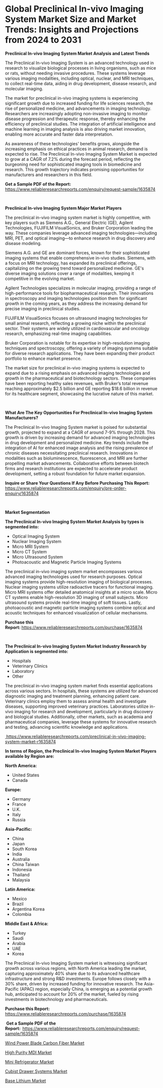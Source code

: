 <p><h1>Global Preclinical In-vivo Imaging System Market Size and Market Trends: Insights and Projections from 2024 to 2031</h1></p><p><strong>Preclinical In-vivo Imaging System Market Analysis and Latest Trends</strong></p>
<p><p>The Preclinical In-vivo Imaging System is an advanced technology used in research to visualize biological processes in living organisms, such as mice or rats, without needing invasive procedures. These systems leverage various imaging modalities, including optical, nuclear, and MRI techniques, to collect real-time data, aiding in drug development, disease research, and molecular imaging. </p><p>The market for preclinical in-vivo imaging systems is experiencing significant growth due to increased funding for life sciences research, the rise of personalized medicine, and advancements in imaging technology. Researchers are increasingly adopting non-invasive imaging to monitor disease progression and therapeutic response, thereby enhancing the efficiency of preclinical studies. The integration of artificial intelligence and machine learning in imaging analysis is also driving market innovation, enabling more accurate and faster data interpretation.</p><p>As awareness of these technologies' benefits grows, alongside the increasing emphasis on ethical practices in animal research, demand is expected to rise. The Preclinical In-vivo Imaging System Market is expected to grow at a CAGR of 7.2% during the forecast period, reflecting the burgeoning need for sophisticated imaging tools in biomedicine and research. This growth trajectory indicates promising opportunities for manufacturers and researchers in this field.</p></p>
<p><strong>Get a Sample PDF of the Report:&nbsp;</strong> <a href="https://www.reliableresearchreports.com/enquiry/request-sample/1635874">https://www.reliableresearchreports.com/enquiry/request-sample/1635874</a></p>
<p>&nbsp;</p>
<p><strong>Preclinical In-vivo Imaging System Major Market Players</strong></p>
<p><p>The preclinical in-vivo imaging system market is highly competitive, with key players such as Siemens A.G., General Electric (GE), Agilent Technologies, FUJIFILM VisualSonics, and Bruker Corporation leading the way. These companies leverage advanced imaging technologies—including MRI, PET, and optical imaging—to enhance research in drug discovery and disease modeling.</p><p>Siemens A.G. and GE are dominant forces, known for their sophisticated imaging systems that enable comprehensive in-vivo studies. Siemens, with a focus on MRI technology, has expanded its preclinical offerings, capitalizing on the growing trend toward personalized medicine. GE's diverse imaging solutions cover a range of modalities, keeping it competitive in the evolving market.</p><p>Agilent Technologies specializes in molecular imaging, providing a range of high-performance tools for biopharmaceutical research. Their innovations in spectroscopy and imaging technologies position them for significant growth in the coming years, as they address the increasing demand for precise imaging in preclinical studies.</p><p>FUJIFILM VisualSonics focuses on ultrasound imaging technologies for small animal research, reflecting a growing niche within the preclinical sector. Their systems are widely utilized in cardiovascular and oncology research, emphasizing real-time imaging capabilities.</p><p>Bruker Corporation is notable for its expertise in high-resolution imaging techniques and spectroscopy, offering a variety of imaging systems suitable for diverse research applications. They have been expanding their product portfolio to enhance market presence.</p><p>The market size for preclinical in-vivo imaging systems is expected to expand due to a rising emphasis on advanced imaging technologies and growth in the pharmaceutical and biotechnology sectors. These companies have been reporting healthy sales revenues, with Bruker’s total revenue reaching approximately $2.5 billion and GE reporting $18.6 billion in revenue for its healthcare segment, showcasing the lucrative nature of this market.</p></p>
<p>&nbsp;</p>
<p><strong>What Are The Key Opportunities For Preclinical In-vivo Imaging System Manufacturers?</strong></p>
<p><p>The Preclinical In-vivo Imaging System market is poised for substantial growth, projected to expand at a CAGR of around 7-9% through 2028. This growth is driven by increasing demand for advanced imaging technologies in drug development and personalized medicine. Key trends include the integration of AI for enhanced image analysis and the rising prevalence of chronic diseases necessitating preclinical research. Innovations in modalities such as bioluminescence, fluorescence, and MRI are further propelling market advancements. Collaborative efforts between biotech firms and research institutions are expected to accelerate product development, setting a robust foundation for future market expansion.</p></p>
<p><strong>Inquire or Share Your Questions If Any Before Purchasing This Report:</strong> <a href="https://www.reliableresearchreports.com/enquiry/pre-order-enquiry/1635874">https://www.reliableresearchreports.com/enquiry/pre-order-enquiry/1635874</a></p>
<p>&nbsp;</p>
<p><strong>Market Segmentation</strong></p>
<p><strong>The Preclinical In-vivo Imaging System Market Analysis by types is segmented into:</strong></p>
<p><ul><li>Optical Imaging System</li><li>Nuclear Imaging System</li><li>Micro MRI System</li><li>Micro CT System</li><li>Micro Ultrasound System</li><li>Photoacoustic and Magnetic Particle Imaging Systems</li></ul></p>
<p><p>The preclinical in-vivo imaging system market encompasses various advanced imaging technologies used for research purposes. Optical imaging systems provide high-resolution imaging of biological processes. Nuclear imaging systems utilize radioactive tracers for functional imaging. Micro MRI systems offer detailed anatomical insights at a micro scale. Micro CT systems enable high-resolution 3D imaging of small subjects. Micro ultrasound systems provide real-time imaging of soft tissues. Lastly, photoacoustic and magnetic particle imaging systems combine optical and acoustic techniques for enhanced visualization of cellular mechanisms.</p></p>
<p><strong>Purchase this Report:&nbsp;</strong><a href="https://www.reliableresearchreports.com/purchase/1635874">https://www.reliableresearchreports.com/purchase/1635874</a></p>
<p>&nbsp;</p>
<p><strong>The Preclinical In-vivo Imaging System Market Industry Research by Application is segmented into:</strong></p>
<p><ul><li>Hospitals</li><li>Veterinary Clinics</li><li>Laboratory</li><li>Other</li></ul></p>
<p><p>The preclinical in-vivo imaging system market finds essential applications across various sectors. In hospitals, these systems are utilized for advanced diagnostic imaging and treatment planning, enhancing patient care. Veterinary clinics employ them to assess animal health and investigate diseases, supporting improved veterinary practices. Laboratories utilize in-vivo imaging for research and development, particularly in drug discovery and biological studies. Additionally, other markets, such as academia and pharmaceutical companies, leverage these systems for innovative research and testing, advancing scientific knowledge and applications.</p></p>
<p><a href="https://www.reliableresearchreports.com/preclinical-in-vivo-imaging-system-market-r1635874">&nbsp;https://www.reliableresearchreports.com/preclinical-in-vivo-imaging-system-market-r1635874</a></p>
<p><strong>In terms of Region, the Preclinical In-vivo Imaging System Market Players available by Region are:</strong></p>
<p>
    <p> <strong> North America: </strong>
        <ul>
            <li>United States</li>
            <li>Canada</li>
        </ul>
        </p> 
    <p> <strong> Europe: </strong>
        <ul>
            <li>Germany</li>
            <li>France</li>
            <li>U.K.</li>
            <li>Italy</li>
            <li>Russia</li>
        </ul>
        </p> 
    <p> <strong> Asia-Pacific: </strong>
        <ul>
            <li>China</li>
            <li>Japan</li>
            <li>South Korea</li>
            <li>India</li>
            <li>Australia</li>
            <li>China Taiwan</li>
            <li>Indonesia</li>
            <li>Thailand</li>
            <li>Malaysia</li>
        </ul>
        </p> 
    <p> <strong> Latin America: </strong>
        <ul>
            <li>Mexico</li>
            <li>Brazil</li>
            <li>Argentina Korea</li>
            <li>Colombia</li>
        </ul>
        </p> 
    <p> <strong> Middle East & Africa: </strong>
        <ul>
            <li>Turkey</li>
            <li>Saudi</li>
            <li>Arabia</li>
            <li>UAE</li>
            <li>Korea</li>
        </ul>
    </p>
    </p>
<p><p>The Preclinical In-vivo Imaging System market is witnessing significant growth across various regions, with North America leading the market, capturing approximately 40% share due to its advanced healthcare infrastructure and strong R&D investments. Europe follows closely with a 30% share, driven by increased funding for innovative research. The Asia-Pacific (APAC) region, especially China, is emerging as a potential growth hub, anticipated to account for 20% of the market, fueled by rising investments in biotechnology and pharmaceuticals.</p></p>
<p><strong>Purchase this Report: </strong><a href="https://www.reliableresearchreports.com/purchase/1635874">https://www.reliableresearchreports.com/purchase/1635874</a></p>
<p>&nbsp;<strong>Get a Sample PDF of the Report:&nbsp;&nbsp;</strong><a href="https://www.reliableresearchreports.com/enquiry/request-sample/1635874">https://www.reliableresearchreports.com/enquiry/request-sample/1635874</a></p>
<p><strong></strong></p>
<p><p><a href="https://medium.com/@maryamschultz/wind-power-blade-carbon-fiber-market-research-report-includes-analysis-on-market-size-share-and-090ff267f12b">Wind Power Blade Carbon Fiber Market</a></p><p><a href="https://medium.com/@maryamschultz/how-will-the-high-purity-mdi-market-evolve-market-growth-analysis-for-the-year-2024-2031-7a39726cf0e4">High Purity MDI Market</a></p><p><a href="https://issuu.com/reportprime-2/docs/mini-refrigerator-market-size-2030._ef43270f66823f">Mini Refrigerator Market</a></p><p><a href="https://github.com/naodanhluon8/Market-Research-Report-List-1/blob/main/cubist-drawer-systems-market.md">Cubist Drawer Systems Market</a></p><p><a href="https://github.com/yoshih12/Market-Research-Report-List-4/blob/main/base-lithium-market.md">Base Lithium Market</a></p></p>